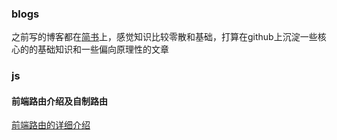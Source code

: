 ### blogs
之前写的博客都在[简书](https://www.jianshu.com/u/46be9e6b1e89)上，感觉知识比较零散和基础，打算在github上沉淀一些核心的的基础知识和一些偏向原理性的文章

### js


#### 前端路由介绍及自制路由
[前端路由的详细介绍](https://github.com/joinmouse/Blog/issues/4)

